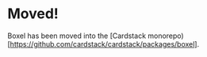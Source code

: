 # Moved!

Boxel has been moved into the [Cardstack monorepo)[https://github.com/cardstack/cardstack/packages/boxel].

